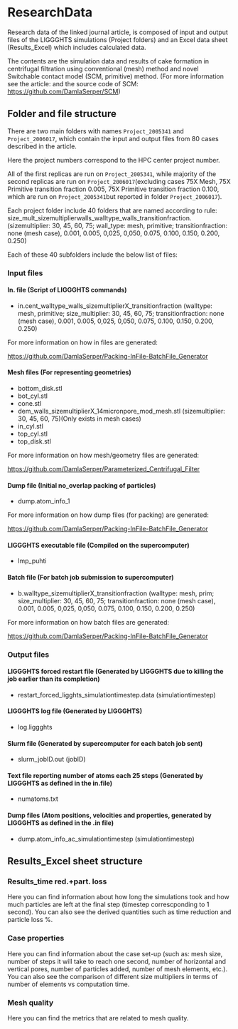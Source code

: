 # ResearchData
Research data of the linked journal article, is composed of input and output files of the LIGGGHTS simulations (Project folders) and an Excel data sheet (Results_Excel) which includes calculated data. 

The contents are the simulation data and results of cake formation in centrifugal filtration using conventional (mesh) method and novel Switchable contact model (SCM, primitive) method. (For more information see the article: and the source code of SCM: https://github.com/DamlaSerper/SCM)

## Folder and file structure
There are two main folders with names `Project_2005341` and `Project_2006017`, which contain the input and output files from 80 cases described in the article.

Here the project numbers correspond to the HPC center project number.

All of the first replicas are run on `Project_2005341`, while majority of the second replicas are run on `Project_2006017`(excluding cases 75X Mesh, 75X Primitive transition fraction 0.005, 75X Primitive transition fraction 0.100, which are run on `Project_2005341`but reported in folder `Project_2006017`).

Each project folder include 40 folders that are named according to rule: size_mult_sizemultiplierwalls_walltype_walls_transitionfraction. (sizemultiplier: 30, 45, 60, 75; wall_type: mesh, primitive; transitionfraction: none (mesh case), 0.001, 0.005, 0,025, 0,050, 0.075, 0.100, 0.150, 0.200, 0.250)

Each of these 40 subfolders include the below list of files:

### Input files
#### In. file (Script of LIGGGHTS commands)
- in.cent_walltype_walls_sizemultiplierX_transitionfraction (walltype: mesh, primitive; size_multiplier: 30, 45, 60, 75; transitionfraction: none (mesh case), 0.001, 0.005, 0,025, 0,050, 0.075, 0.100, 0.150, 0.200, 0.250)

For more information on how in files are generated:

https://github.com/DamlaSerper/Packing-InFile-BatchFile_Generator

#### Mesh files (For representing geometries)
- bottom_disk.stl 
- bot_cyl.stl
- cone.stl
- dem_walls_sizemultiplierX_14micronpore_mod_mesh.stl (sizemultiplier: 30, 45, 60, 75)(Only exists in mesh cases)
- in_cyl.stl
- top_cyl.stl
- top_disk.stl

For more information on how mesh/geometry files are generated:

https://github.com/DamlaSerper/Parameterized_Centrifugal_Filter

#### Dump file (Initial no_overlap packing of particles)
- dump.atom_info_1

For more information on how dump files (for packing) are generated:

https://github.com/DamlaSerper/Packing-InFile-BatchFile_Generator

#### LIGGGHTS executable file (Compiled on the supercomputer)
- lmp_puhti

#### Batch file (For batch job submission to supercomputer)
- b.walltype_sizemultiplierX_transitionfraction (walltype: mesh, prim; size_multiplier: 30, 45, 60, 75; transitionfraction: none (mesh case), 0.001, 0.005, 0,025, 0,050, 0.075, 0.100, 0.150, 0.200, 0.250)

For more information on how batch files are generated:

https://github.com/DamlaSerper/Packing-InFile-BatchFile_Generator

### Output files
#### LIGGGHTS forced restart file (Generated by LIGGGHTS due to killing the job earlier than its completion)
- restart_forced_ligghts_simulationtimestep.data (simulationtimestep)
        
#### LIGGGHTS log file (Generated by LIGGGHTS)
- log.liggghts
        
#### Slurm file (Generated by supercomputer for each batch job sent)
- slurm_jobID.out (jobID)

#### Text file reporting number of atoms each 25 steps (Generated by LIGGGHTS as defined in the in.file)
- numatoms.txt
        
#### Dump files (Atom positions, velocities and properties, generated by LIGGGHTS as defined in the .in file)
- dump.atom_info_ac_simulationtimestep (simulationtimestep)

## Results_Excel sheet structure
### Results_time red.+part. loss
Here you can find information about how long the simulations took and how much particles are left at the final step (timestep correscponding to 1 second). You can also see the derived quantities such as time reduction and particle loss %.

### Case properties
Here you can find information about the case set-up (such as: mesh size, number of steps it will take to reach one second, number of horizontal and vertical pores, number of particles added, number of mesh elements, etc.). You can also see the comparison of different size multipliers in terms of number of elements vs computation time.

### Mesh quality
Here you can find the metrics that are related to mesh quality.